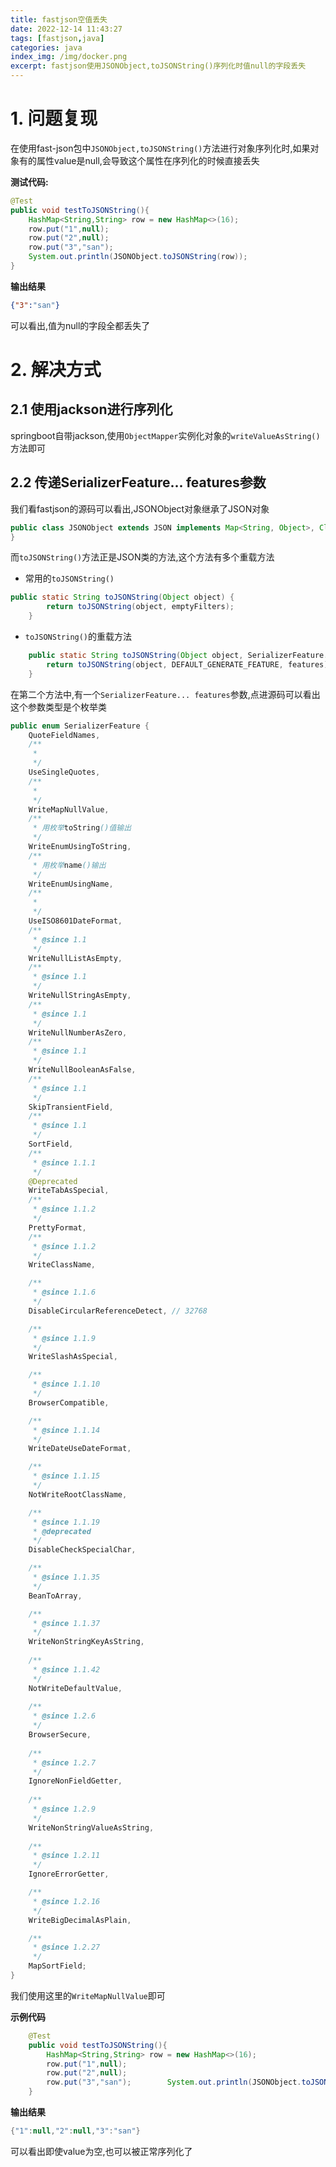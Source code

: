 ```yaml
---
title: fastjson空值丢失
date: 2022-12-14 11:43:27
tags: [fastjson,java]
categories: java
index_img: /img/docker.png
excerpt: fastjson使用JSONObject,toJSONString()序列化时值null的字段丢失
---
```

# 1. 问题复现

在使用fast-json包中`JSONObject,toJSONString()`方法进行对象序列化时,如果对象有的属性value是null,会导致这个属性在序列化的时候直接丢失

**测试代码:**

```java
@Test
public void testToJSONString(){
    HashMap<String,String> row = new HashMap<>(16);
    row.put("1",null);
    row.put("2",null);
    row.put("3","san");
    System.out.println(JSONObject.toJSONString(row));
}
```

**输出结果**

```json
{"3":"san"}
```

可以看出,值为null的字段全都丢失了

# 2. 解决方式

## 2.1 使用jackson进行序列化

springboot自带jackson,使用`ObjectMapper`实例化对象的`writeValueAsString()`方法即可

## 2.2 传递SerializerFeature... features参数

我们看fastjson的源码可以看出,JSONObject对象继承了JSON对象

```java
public class JSONObject extends JSON implements Map<String, Object>, Cloneable, Serializable, InvocationHandler {
}
```

而`toJSONString()`方法正是JSON类的方法,这个方法有多个重载方法

- 常用的`toJSONString()`

```java
public static String toJSONString(Object object) {
        return toJSONString(object, emptyFilters);
    }
```

- `toJSONString()`的重载方法

```java
    public static String toJSONString(Object object, SerializerFeature... features) {
        return toJSONString(object, DEFAULT_GENERATE_FEATURE, features);
    }
```

在第二个方法中,有一个`SerializerFeature... features`参数,点进源码可以看出这个参数类型是个枚举类

```java
public enum SerializerFeature {
    QuoteFieldNames,
    /**
     * 
     */
    UseSingleQuotes,
    /**
     * 
     */
    WriteMapNullValue,
    /**
     * 用枚举toString()值输出
     */
    WriteEnumUsingToString,
    /**
     * 用枚举name()输出
     */
    WriteEnumUsingName,
    /**
     * 
     */
    UseISO8601DateFormat,
    /**
     * @since 1.1
     */
    WriteNullListAsEmpty,
    /**
     * @since 1.1
     */
    WriteNullStringAsEmpty,
    /**
     * @since 1.1
     */
    WriteNullNumberAsZero,
    /**
     * @since 1.1
     */
    WriteNullBooleanAsFalse,
    /**
     * @since 1.1
     */
    SkipTransientField,
    /**
     * @since 1.1
     */
    SortField,
    /**
     * @since 1.1.1
     */
    @Deprecated
    WriteTabAsSpecial,
    /**
     * @since 1.1.2
     */
    PrettyFormat,
    /**
     * @since 1.1.2
     */
    WriteClassName,

    /**
     * @since 1.1.6
     */
    DisableCircularReferenceDetect, // 32768

    /**
     * @since 1.1.9
     */
    WriteSlashAsSpecial,

    /**
     * @since 1.1.10
     */
    BrowserCompatible,

    /**
     * @since 1.1.14
     */
    WriteDateUseDateFormat,

    /**
     * @since 1.1.15
     */
    NotWriteRootClassName,

    /**
     * @since 1.1.19
     * @deprecated
     */
    DisableCheckSpecialChar,

    /**
     * @since 1.1.35
     */
    BeanToArray,

    /**
     * @since 1.1.37
     */
    WriteNonStringKeyAsString,
    
    /**
     * @since 1.1.42
     */
    NotWriteDefaultValue,
    
    /**
     * @since 1.2.6
     */
    BrowserSecure,
    
    /**
     * @since 1.2.7
     */
    IgnoreNonFieldGetter,
    
    /**
     * @since 1.2.9
     */
    WriteNonStringValueAsString,
    
    /**
     * @since 1.2.11
     */
    IgnoreErrorGetter,

    /**
     * @since 1.2.16
     */
    WriteBigDecimalAsPlain,

    /**
     * @since 1.2.27
     */
    MapSortField;
}
```

我们使用这里的`WriteMapNullValue`即可

**示例代码**

```java
    @Test
    public void testToJSONString(){
        HashMap<String,String> row = new HashMap<>(16);
        row.put("1",null);
        row.put("2",null);
        row.put("3","san");        System.out.println(JSONObject.toJSONString(row,SerializerFeature.WriteMapNullValue));
    }
```

**输出结果**

```java
{"1":null,"2":null,"3":"san"}
```

可以看出即使value为空,也可以被正常序列化了